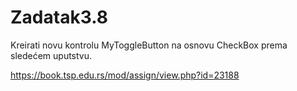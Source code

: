 # Zadatak3.8
Kreirati novu kontrolu MyToggleButton na osnovu CheckBox prema sledećem uputstvu.

https://book.tsp.edu.rs/mod/assign/view.php?id=23188
